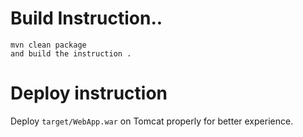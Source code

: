 

#  Build Instruction..


```
mvn clean package
and build the instruction .
```

#  Deploy instruction

 Deploy ```target/WebApp.war``` on Tomcat properly for better experience.

